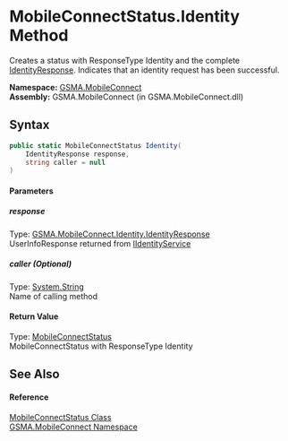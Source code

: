 MobileConnectStatus.Identity Method
===================================
Creates a status with ResponseType Identity and the complete [IdentityResponse][1]. Indicates that an identity request has been successful.

**Namespace:** [GSMA.MobileConnect][2]  
**Assembly:** GSMA.MobileConnect (in GSMA.MobileConnect.dll)

Syntax
------

```csharp
public static MobileConnectStatus Identity(
	IdentityResponse response,
	string caller = null
)
```

#### Parameters

##### *response*
Type: [GSMA.MobileConnect.Identity.IdentityResponse][3]  
UserInfoResponse returned from [IIdentityService][4]

##### *caller* (Optional)
Type: [System.String][5]  
Name of calling method

#### Return Value
Type: [MobileConnectStatus][6]  
MobileConnectStatus with ResponseType Identity

See Also
--------

#### Reference
[MobileConnectStatus Class][6]  
[GSMA.MobileConnect Namespace][2]  

[1]: IdentityResponse.md
[2]: ../README.md
[3]: ../../GSMA.MobileConnect.Identity/IdentityResponse/README.md
[4]: ../../GSMA.MobileConnect.Identity/IIdentityService/README.md
[5]: http://msdn.microsoft.com/en-us/library/s1wwdcbf
[6]: README.md
[7]: ../../_icons/Help.png